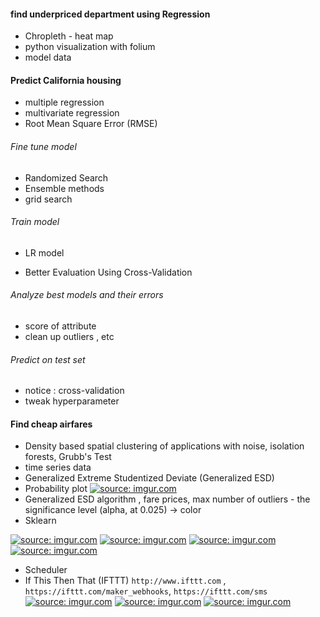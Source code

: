#### find underpriced department using Regression 


+ Chropleth - heat map 
+ python visualization with folium 
+ model data 








#### Predict California housing 
- multiple regression 
- multivariate regression 
- Root Mean Square Error (RMSE)


###### Fine tune model 
- Randomized Search
- Ensemble methods 
- grid search 

###### Train model 
- LR model 


- Better Evaluation Using Cross-Validation






###### Analyze best models and their errors 


- score of attribute 
- clean up outliers , etc 



###### Predict on test set 
- notice : cross-validation 
- tweak hyperparameter 



#### Find cheap airfares 
+ Density based spatial clustering of applications with noise, isolation forests, Grubb's Test
+ time series data 
+ Generalized Extreme Studentized Deviate (Generalized ESD)  
+ Probability plot 
<a href="https://imgur.com/VFYOr5H"><img src="https://i.imgur.com/VFYOr5H.png" title="source: imgur.com" /></a>
+ Generalized ESD algorithm , fare prices, max number of outliers - the significance level (alpha, at 0.025)
-> color 
+ Sklearn 

<a href="https://imgur.com/1ver1dO"><img src="https://i.imgur.com/1ver1dO.png" title="source: imgur.com" /></a>
<a href="https://imgur.com/3qMGkAG"><img src="https://i.imgur.com/3qMGkAG.png" title="source: imgur.com" /></a>
<a href="https://imgur.com/Syyk7In"><img src="https://i.imgur.com/Syyk7In.png" title="source: imgur.com" /></a>
<a href="https://imgur.com/RhqNQX0"><img src="https://i.imgur.com/RhqNQX0.png" title="source: imgur.com" /></a>

+ Scheduler 
+ If This Then That (IFTTT) `http://www.ifttt.com`
, `https://ifttt.com/maker_webhooks`, `https://ifttt.com/sms`
<a href="https://imgur.com/gil65DR"><img src="https://i.imgur.com/gil65DR.png" title="source: imgur.com" /></a>
<a href="https://imgur.com/iO1gQMp"><img src="https://i.imgur.com/iO1gQMp.png" title="source: imgur.com" /></a>
<a href="https://imgur.com/1DAfde7"><img src="https://i.imgur.com/1DAfde7.png" title="source: imgur.com" /></a>

